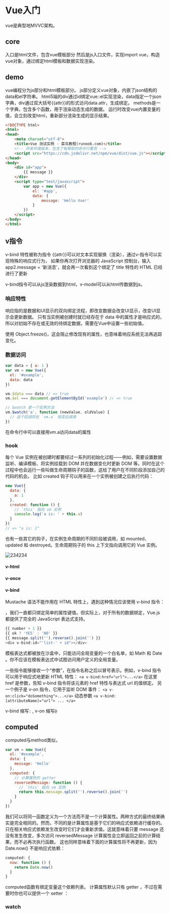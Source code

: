 # Vue入门

vue是典型地MVVC架构。

## core

入口是html文件，包含vue模板部分
然后是js入口文件，实现import vue，构造vue对象，通过绑定html模板和数据实现渲染。

## demo
vue编程分为js部分和html模板部分。
js部分定义vue对象，内嵌了json结构的data和el字符串。
html5端的div通过id绑定vue::el实现渲染，data指定一个json字典，div通过双大括号{{attr}}的形式访问data.attr，生成绑定。
methods是一个字典，包含多个函数，用于渲染动态生成的数据。
运行时改变vue内置变量的值，会立刻改变html，重新部分渲染生成的显示结果。

``` html
<!DOCTYPE html>
<html>
<head>
	<meta charset="utf-8">
	<title>Vue 测试实例 - 菜鸟教程(runoob.com)</title>    
    <!-- 开发环境版本，包含了有帮助的命令行警告 -->
    <script src="https://cdn.jsdelivr.net/npm/vue/dist/vue.js"></script>
</head>
<body>	
    <div id="app">
        {{ message }}
    </div>
	<script type="text/javascript">
        var app = new Vue({
            el: '#app',
            data: {
                message: 'Hello Vue!'
            }
        })
	</script>
</body>
</html>
```

## v指令
v-bind 特性被称为指令
{{attr}}可以对文本实现替换（渲染），通过v-指令可以实现特殊的响应式行为，
如果你再次打开浏览器的 JavaScript 控制台，输入 app2.message = '新消息'，就会再一次看到这个绑定了 title 特性的 HTML 已经进行了更新

v-bind指令可以从js渲染数据到html，v-model可以从html传数据到js。
### 响应特性
响应指的是数据和UI显示的双向绑定流程，即改变数据会改变UI显示，改变UI显示会更新数据。
只有当实例被创建时就已经存在于 data 中的属性才是响应式的，所以对初始不存在或无效的待绑定数据，需要在Vue中设置一些初始值。

使用 Object.freeze()，这会阻止修改现有的属性，也意味着响应系统无法再追踪变化。
### 数据访问

``` javaScript
var data = { a: 1 }
var vm = new Vue({
  el: '#example',
  data: data
})

vm.$data === data // => true
vm.$el === document.getElementById('example') // => true

// $watch 是一个实例方法
vm.$watch('a', function (newValue, oldValue) {
  // 这个回调将在 `vm.a` 改变后调用
})
```
在命令行中可以直接用vm.a访问data的属性
### hook
每个 Vue 实例在被创建时都要经过一系列的初始化过程——例如，需要设置数据监听、编译模板、将实例挂载到 DOM 并在数据变化时更新 DOM 等。同时在这个过程中也会运行一些叫做生命周期钩子的函数，这给了用户在不同阶段添加自己的代码的机会。
比如 created 钩子可以用来在一个实例被创建之后执行代码：
``` javaScript
new Vue({
  data: {
    a: 1
  },
  created: function () {
    // `this` 指向 vm 实例
    console.log('a is: ' + this.a)
  }
})
// => "a is: 1"
```
也有一些其它的钩子，在实例生命周期的不同阶段被调用，如 mounted、updated 和 destroyed。生命周期钩子的 this 上下文指向调用它的 Vue 实例。

![234234](https://cn.vuejs.org/images/lifecycle.png)


#### v-html
#### v-once
#### v-bind
Mustache 语法不能作用在 HTML 特性上，遇到这种情况应该使用 v-bind 指令：

，我们一直都只绑定简单的属性键值。但实际上，对于所有的数据绑定，Vue.js 都提供了完全的 JavaScript 表达式支持。
``` javaScript
{{ number + 1 }}
{{ ok ? 'YES' : 'NO' }}
{{ message.split('').reverse().join('') }}
<div v-bind:id="'list-' + id"></div>
```

模板表达式都被放在沙盒中，只能访问全局变量的一个白名单，如 Math 和 Date 。你不应该在模板表达式中试图访问用户定义的全局变量。

一些指令能够接收一个“参数”，在指令名称之后以冒号表示。例如，v-bind 指令可以用于响应式地更新 HTML 特性：
`<a v-bind:href="url">...</a>`
在这里 href 是参数，告知 v-bind 指令将该元素的 href 特性与表达式 url 的值绑定。
另一个例子是 v-on 指令，它用于监听 DOM 事件：
`<a v-on:click="doSomething">...</a>`
动态参数
`<a v-bind:[attributeName]="url"> ... </a>`

v-bind 缩写`:` , v-on 缩写`@`


## computed
computed与method类似，
``` javaScript
var vm = new Vue({
  el: '#example',
  data: {
    message: 'Hello'
  },
  computed: {
    // 计算属性的 getter
    reversedMessage: function () {
      // `this` 指向 vm 实例
      return this.message.split('').reverse().join('')
    }
  }
})
```
我们可以将同一函数定义为一个方法而不是一个计算属性。两种方式的最终结果确实是完全相同的。然而，不同的是计算属性是基于它们的响应式依赖进行缓存的。只在相关响应式依赖发生改变时它们才会重新求值。这就意味着只要 message 还没有发生改变，多次访问 reversedMessage 计算属性会立即返回之前的计算结果，而不必再次执行函数。
这也同样意味着下面的计算属性将不再更新，因为 Date.now() 不是响应式依赖：
``` js
computed: {
  now: function () {
    return Date.now()
  }
}
```
computed函数有绑定变量这个依赖列表。
计算属性默认只有 getter ，不过在需要时你也可以提供一个 setter ：

### watch